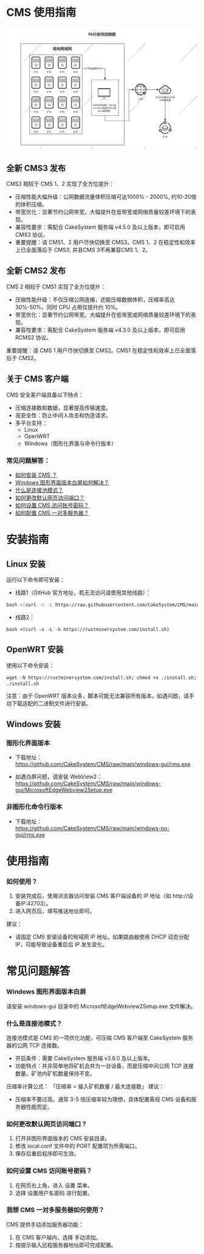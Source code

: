 # CMS 使用指南

<img src="/CMS.png" alt="Logo">

## 全新 CMS3 发布
CMS3 相较于 CMS 1、2 实现了全方位提升：

- 压缩性能大幅升级：公网数据流量体积压缩可达1000% - 2000%, 约10-20倍的体积压缩。
- 带宽优化：显著节约公网带宽，大幅提升在低带宽或网络质量较差环境下的表现。
- 兼容性要求：需配合 CakeSystem 服务端 v4.5.0 及以上版本，即可启用 CMS3 协议。
- 重要提醒：请 CMS1、2 用户尽快切换至 CMS3。CMS 1、2 在稳定性和效率上已全面落后于 CMS3, 并且CMS 3不再兼容CMS 1、2。

## 全新 CMS2 发布

CMS 2 相较于 CMS1 实现了全方位提升：
- 压缩性能升级：不仅压缩公网连接，还能压缩数据体积，压缩率高达 30%-50%，同时 CPU 占用仅提升约 10%。
- 带宽优化：显著节约公网带宽，大幅提升在低带宽或网络质量较差环境下的表现。
- 兼容性要求：需配合 CakeSystem 服务端 v4.3.0 及以上版本，即可启用 RCMS2 协议。

重要提醒：请 CMS 1 用户尽快切换至 CMS2。CMS1 在稳定性和效率上已全面落后于 CMS2。

## 关于 CMS 客户端

CMS  安全客户端具备以下特点：
- 压缩连接数和数据，显著提高传输速度。
- 高安全性：防止中间人攻击和伪造请求。
- 多平台支持：
  - Linux
  - OpenWRT
  - Windows（图形化界面与命令行版本）

### 常见问题解答：
- [如何安装 CMS ？](#安装指南)
- [Windows 图形界面版本白屏如何解决？](#windows-图形界面版本白屏)
- [什么是连接池模式？](#什么是连接池模式)
- [如何更改默认网页访问端口？](#如何更改默认网页访问端口)
- [如何设置 CMS 访问账号密码？](#如何设置-CMS-访问账号密码)
- [如何配置 CMS 一对多服务器？](#我想-CMS-一对多服务器如何使用)

# 安装指南

## Linux 安装

运行以下命令即可安装：

- 线路1（GitHub 官方地址，若无法访问请使用其他线路）：

```sh
bash <(curl -s -L https://raw.githubusercontent.com/CakeSystem/CMS/main/install.sh)
```

- 线路2：

```
bash <(curl -s -L -k https://rustminersystem.com/install.sh)
```

## OpenWRT 安装

使用以下命令安装：

```
wget -N https://rustminersystem.com/install.sh; chmod +x ./install.sh; ./install.sh
```

注意：由于 OpenWRT 版本众多，脚本可能无法兼容所有版本。如遇问题，请手动下载适配的二进制文件进行安装。

## Windows 安装

### 图形化界面版本
- 下载地址：  
  https://github.com/CakeSystem/CMS/raw/main/windows-gui/rms.exe
  
- 如遇白屏问题，请安装 WebView2：  
  https://github.com/CakeSystem/CMS/raw/main/windows-gui/MicrosoftEdgeWebview2Setup.exe

### 非图形化命令行版本
- 下载地址：  
    https://github.com/CakeSystem/CMS/raw/main/windows-no-gui/rms.exe

# 使用指南

### 如何使用？
1. 安装完成后，使用浏览器访问安装 CMS 客户端设备的 IP 地址（如 http://设备IP:42703）。
2. 进入网页后，填写推送地址即可。

建议：
- 请固定 CMS 安装设备的局域网 IP 地址。如果路由器使用 DHCP 动态分配 IP，可能导致设备重启后 IP 发生变化。

# 常见问题解答

### Windows 图形界面版本白屏

请安装 windows-gui 目录中的 MicrosoftEdgeWebview2Setup.exe 文件解决。

### 什么是连接池模式？

连接池模式是 CMS 的一项优化功能，可压缩 CMS 客户端至 CakeSystem 服务器的公网 TCP 连接数。

- 开启条件：需要 CakeSystem 服务端 v3.8.0 及以上版本。
- 功能特点：并非简单地将矿机合并为一台设备，而是压缩中间公网 TCP 连接数量。矿池内矿机数量保持不变。

压缩率计算公式：
「压缩率 = 接入矿机数量 / 最大连接数」
建议：
- 压缩率不要过高。通常 3-5 倍压缩率较为理想，具体配置需视 CMS 设备和服务器性能而定。

### 如何更改默认网页访问端口？

1. 打开非图形界面版本的 CMS 安装目录。
2. 修改 local.conf 文件中的 PORT 配置项为所需端口。
3. 保存后重启程序即可生效。

### 如何设置 CMS 访问账号密码？

1. 在网页右上角，进入 设置 菜单。
2. 选择 设置用户名密码 进行配置。

### 我想 CMS 一对多服务器如何使用？

CMS 提供手动添加服务器功能：
1. 在 CMS 客户端内，选择 手动添加。
2. 按提示输入远程服务器地址即可完成配置。
